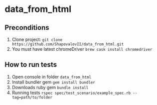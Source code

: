 # data_from_html

## Preconditions

1. Clone project: `git clone https://github.com/ShapovalovII/data_from_html.git`
2. You must have latest chromeDriver `brew cask install chromedriver`

## How to run tests

1. Open console in folder `data_from_html` 
2. Install bundler gem `gem install bundler`
3. Downloads ruby gem `bundle install`
4. Running tests `rspec spec/test_scenario/example_spec.rb --tag=path/to/folder`